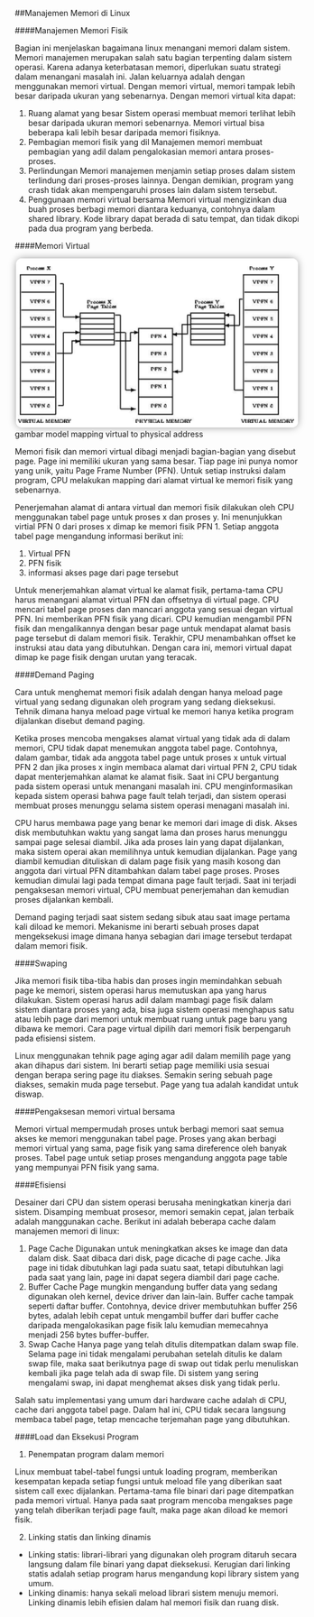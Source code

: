 ##Manajemen Memori di Linux

####Manajemen Memori Fisik

Bagian ini menjelaskan bagaimana linux menangani memori dalam sistem. Memori manajemen merupakan salah satu bagian terpenting dalam sistem operasi. Karena adanya keterbatasan memori, diperlukan suatu strategi dalam menangani masalah ini. Jalan keluarnya adalah dengan menggunakan memori virtual. Dengan memori virtual, memori tampak lebih besar daripada ukuran yang sebenarnya.
Dengan memori virtual kita dapat:
1. Ruang alamat yang besar
Sistem operasi membuat memori terlihat lebih besar daripada ukuran memori sebenarnya. Memori virtual bisa beberapa kali lebih besar daripada memori fisiknya.
2. Pembagian memori fisik yang dil
Manajemen memori membuat pembagian yang adil dalam pengalokasian memori antara proses-proses.
3. Perlindungan
Memori manajemen menjamin setiap proses dalam sistem terlindung dari proses-proses lainnya. Dengan demikian, program yang crash tidak akan mempengaruhi proses lain dalam sistem tersebut.
4. Penggunaan memori virtual bersama
Memori virtual mengizinkan dua buah proses berbagi memori diantara keduanya, contohnya dalam shared	library. Kode library dapat berada di satu tempat, dan tidak dikopi pada dua program yang berbeda.

####Memori Virtual
<center><img src="img/memori1.png" width="500" height="300" style="border-radius: 10px; box-shadow: 0px 0px 15px -2px gray"></center>
gambar model mapping virtual to physical address

Memori fisik dan memori virtual dibagi menjadi bagian-bagian yang disebut page. Page ini memiliki ukuran yang sama besar. Tiap page ini punya nomor yang unik, yaitu Page Frame Number (PFN). Untuk setiap instruksi dalam program, CPU melakukan mapping dari alamat virtual ke memori fisik yang sebenarnya.

Penerjemahan alamat di antara virtual dan memori fisik dilakukan oleh CPU menggunakan tabel page untuk proses x dan proses y. Ini menunjukkan virtial PFN 0 dari proses x dimap ke memori fisik PFN 1. Setiap anggota tabel page mengandung informasi berikut ini:
1. Virtual PFN
2. PFN fisik
3. informasi akses page dari page tersebut

Untuk menerjemahkan alamat virtual ke alamat fisik, pertama-tama CPU harus menangani alamat virtual PFN dan offsetnya di virtual page. CPU mencari tabel page proses dan mancari anggota yang sesuai degan virtual PFN. Ini memberikan PFN fisik yang dicari. CPU kemudian mengambil PFN fisik dan mengalikannya dengan besar page untuk mendapat alamat basis page tersebut di dalam memori fisik. Terakhir, CPU menambahkan offset ke instruksi atau data yang dibutuhkan. Dengan cara ini, memori virtual dapat dimap ke page fisik dengan urutan yang teracak.

####Demand Paging

Cara untuk menghemat memori fisik adalah dengan hanya meload page virtual yang sedang digunakan oleh program yang sedang dieksekusi. Tehnik dimana hanya meload page virtual ke memori hanya ketika program dijalankan disebut demand paging.

Ketika proses mencoba mengakses alamat virtual yang tidak ada di dalam memori, CPU tidak dapat menemukan anggota tabel page. Contohnya, dalam gambar, tidak ada anggota tabel page untuk proses x untuk virtual PFN 2 dan jika proses x ingin membaca alamat dari virtual PFN 2, CPU tidak dapat menterjemahkan alamat ke alamat fisik. Saat ini CPU bergantung pada sistem operasi untuk menangani masalah ini. CPU menginformasikan kepada sistem operasi bahwa page fault telah terjadi, dan sistem operasi membuat proses menunggu selama sistem operasi menagani masalah ini.

CPU harus membawa page yang benar ke memori dari image di disk. Akses disk membutuhkan waktu yang sangat lama dan proses harus menunggu sampai page selesai diambil. Jika ada proses lain yang dapat dijalankan, maka sistem operai akan memilihnya untuk kemudian dijalankan. Page yang diambil kemudian dituliskan di dalam page fisik yang masih kosong dan anggota dari virtual PFN ditambahkan dalam tabel page proses. Proses kemudian dimulai lagi pada tempat dimana page fault terjadi. Saat ini terjadi pengaksesan memori virtual, CPU membuat penerjemahan dan kemudian proses dijalankan kembali.

Demand paging terjadi saat sistem sedang sibuk atau saat image pertama kali diload ke memori. Mekanisme ini berarti sebuah proses dapat mengeksekusi image dimana hanya sebagian dari image tersebut terdapat dalam memori fisik.

####Swaping

Jika memori fisik tiba-tiba habis dan proses ingin memindahkan sebuah page ke memori, sistem operasi harus memutuskan apa yang harus dilakukan. Sistem operasi harus adil dalam mambagi page fisik dalam sistem diantara proses yang ada, bisa juga sistem operasi menghapus satu atau lebih page dari memori untuk membuat ruang untuk page baru yang dibawa ke memori. Cara page virtual dipilih dari memori fisik berpengaruh pada efisiensi sistem.

Linux menggunakan tehnik page aging agar adil dalam memilih page yang akan dihapus dari sistem. Ini berarti setiap page memiliki usia sesuai dengan berapa sering page itu diakses. Semakin sering sebuah page diakses, semakin muda page tersebut. Page yang tua adalah kandidat untuk diswap.

####Pengaksesan memori virtual bersama

Memori virtual mempermudah proses untuk berbagi memori saat semua akses ke memori menggunakan tabel page. Proses yang akan berbagi memori virtual yang sama, page fisik yang sama direference oleh banyak proses. Tabel page untuk setiap proses mengandung anggota page table yang mempunyai PFN fisik yang sama.

####Efisiensi

Desainer dari CPU dan sistem operasi berusaha meningkatkan kinerja dari sistem. Disamping membuat prosesor, memori semakin cepat, jalan terbaik adalah manggunakan cache. Berikut ini adalah beberapa cache dalam manajemen memori di linux:
1. Page Cache
Digunakan untuk meningkatkan akses ke image dan data dalam disk. Saat dibaca dari disk, page dicache di page cache. Jika page ini tidak dibutuhkan lagi pada suatu saat, tetapi dibutuhkan lagi pada saat yang lain, page ini dapat segera diambil dari page cache.
2. Buffer Cache
Page mungkin mengandung buffer data yang sedang digunakan oleh kernel, device driver dan lain-lain. Buffer cache tampak seperti daftar buffer. Contohnya, device driver membutuhkan buffer 256 bytes, adalah lebih cepat untuk mengambil buffer dari buffer cache daripada mengalokasikan page fisik lalu kemudian memecahnya menjadi 256 bytes buffer-buffer.
3. Swap Cache
Hanya page yang telah ditulis ditempatkan dalam swap file. Selama page ini tidak mengalami perubahan setelah ditulis ke dalam swap file, maka saat berikutnya page di swap out tidak perlu menuliskan kembali jika page telah ada di swap file. Di sistem yang sering mengalami swap, ini dapat menghemat akses disk yang tidak perlu.


Salah satu implementasi yang umum dari hardware cache adalah di CPU, cache dari anggota tabel page. Dalam hal ini, CPU tidak secara langsung membaca tabel page, tetap mencache terjemahan page yang dibutuhkan.

####Load dan Eksekusi Program

1. Penempatan program dalam memori

Linux membuat tabel-tabel fungsi untuk loading program, memberikan kesempatan kepada setiap fungsi untuk meload file yang diberikan saat sistem call exec dijalankan. Pertama-tama file binari dari page ditempatkan pada memori virtual. Hanya pada saat program mencoba mengakses page yang telah diberikan terjadi page fault, maka page akan diload ke memori fisik.

2. Linking statis dan linking dinamis

* Linking statis:
librari-librari yang digunakan oleh program ditaruh secara langsung dalam file binari yang dapat dieksekusi. Kerugian dari linking statis adalah setiap program harus mengandung kopi library sistem yang umum.
* Linking dinamis:
hanya sekali meload librari sistem menuju memori. Linking dinamis lebih efisien dalam hal memori fisik dan ruang disk.